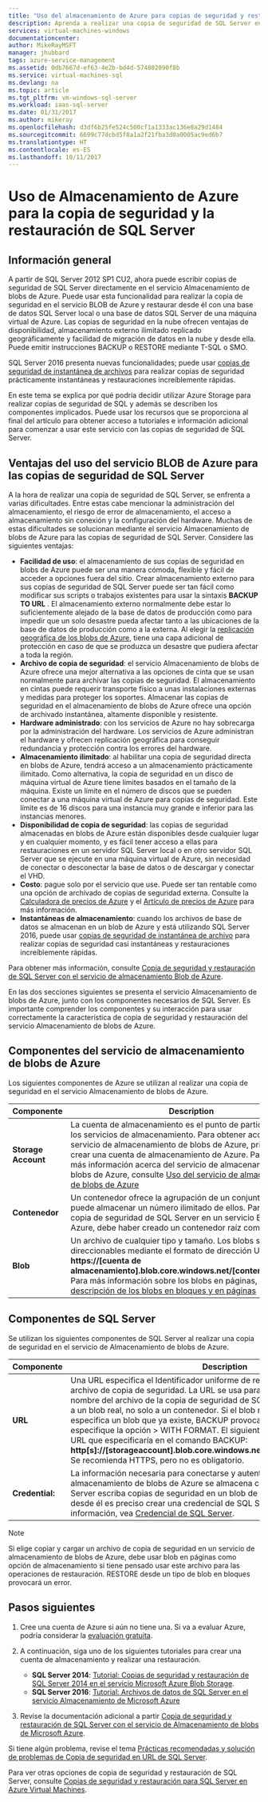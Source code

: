 ```yaml
---
title: "Uso del almacenamiento de Azure para copias de seguridad y restauración de SQL Server | Microsoft Docs"
description: Aprenda a realizar una copia de seguridad de SQL Server en Almacenamiento de Azure. Se explican las ventajas de realizar una copia de seguridad de bases de datos SQL en Almacenamiento de Azure.
services: virtual-machines-windows
documentationcenter: 
author: MikeRayMSFT
manager: jhubbard
tags: azure-service-management
ms.assetid: 0db7667d-ef63-4e2b-bd4d-574802090f8b
ms.service: virtual-machines-sql
ms.devlang: na
ms.topic: article
ms.tgt_pltfrm: vm-windows-sql-server
ms.workload: iaas-sql-server
ms.date: 01/31/2017
ms.author: mikeray
ms.openlocfilehash: d3df6b25fe524c500cf1a1333ac136e8a29d1484
ms.sourcegitcommit: 6699c77dcbd5f8a1a2f21fba3d0a0005ac9ed6b7
ms.translationtype: HT
ms.contentlocale: es-ES
ms.lasthandoff: 10/11/2017
---
```

# <a name="use-azure-storage-for-sql-server-backup-and-restore"></a>Uso de Almacenamiento de Azure para la copia de seguridad y la restauración de SQL Server
## <a name="overview"></a>Información general
A partir de SQL Server 2012 SP1 CU2, ahora puede escribir copias de seguridad de SQL Server directamente en el servicio Almacenamiento de blobs de Azure. Puede usar esta funcionalidad para realizar la copia de seguridad en el servicio BLOB de Azure y restaurar desde él con una base de datos SQL Server local o una base de datos SQL Server de una máquina virtual de Azure. Las copias de seguridad en la nube ofrecen ventajas de disponibilidad, almacenamiento externo ilimitado replicado geográficamente y facilidad de migración de datos en la nube y desde ella. Puede emitir instrucciones BACKUP o RESTORE mediante T-SQL o SMO.

SQL Server 2016 presenta nuevas funcionalidades; puede usar [copias de seguridad de instantánea de archivos](http://msdn.microsoft.com/library/mt169363.aspx) para realizar copias de seguridad prácticamente instantáneas y restauraciones increíblemente rápidas.

En este tema se explica por qué podría decidir utilizar Azure Storage para realizar copias de seguridad de SQL y además se describen los componentes implicados. Puede usar los recursos que se proporciona al final del artículo para obtener acceso a tutoriales e información adicional para comenzar a usar este servicio con las copias de seguridad de SQL Server.

## <a name="benefits-of-using-the-azure-blob-service-for-sql-server-backups"></a>Ventajas del uso del servicio BLOB de Azure para las copias de seguridad de SQL Server
A la hora de realizar una copia de seguridad de SQL Server, se enfrenta a varias dificultades. Entre estas cabe mencionar la administración del almacenamiento, el riesgo de error de almacenamiento, el acceso a almacenamiento sin conexión y la configuración del hardware. Muchas de estas dificultades se solucionan mediante el servicio Almacenamiento de blobs de Azure para las copias de seguridad de SQL Server. Considere las siguientes ventajas:

* **Facilidad de uso**: el almacenamiento de sus copias de seguridad en blobs de Azure puede ser una manera cómoda, flexible y fácil de acceder a opciones fuera del sitio. Crear almacenamiento externo para sus copias de seguridad de SQL Server puede ser tan fácil como modificar sus scripts o trabajos existentes para usar la sintaxis **BACKUP TO URL** . El almacenamiento externo normalmente debe estar lo suficientemente alejado de la base de datos de producción como para impedir que un solo desastre pueda afectar tanto a las ubicaciones de la base de datos de producción como a la externa. Al elegir la [replicación geográfica de los blobs de Azure](../../../storage/common/storage-redundancy.md), tiene una capa adicional de protección en caso de que se produzca un desastre que pudiera afectar a toda la región.
* **Archivo de copia de seguridad**: el servicio Almacenamiento de blobs de Azure ofrece una mejor alternativa a las opciones de cinta que se usan normalmente para archivar las copias de seguridad. El almacenamiento en cintas puede requerir transporte físico a unas instalaciones externas y medidas para proteger los soportes. Almacenar las copias de seguridad en el almacenamiento de blobs de Azure ofrece una opción de archivado instantánea, altamente disponible y resistente.
* **Hardware administrado**: con los servicios de Azure no hay sobrecarga por la administración del hardware. Los servicios de Azure administran el hardware y ofrecen replicación geográfica para conseguir redundancia y protección contra los errores del hardware.
* **Almacenamiento ilimitado**: al habilitar una copia de seguridad directa en blobs de Azure, tendrá acceso a un almacenamiento prácticamente ilimitado. Como alternativa, la copia de seguridad en un disco de máquina virtual de Azure tiene límites basados en el tamaño de la máquina. Existe un límite en el número de discos que se pueden conectar a una máquina virtual de Azure para copias de seguridad. Este límite es de 16 discos para una instancia muy grande e inferior para las instancias menores.
* **Disponibilidad de copia de seguridad**: las copias de seguridad almacenadas en blobs de Azure están disponibles desde cualquier lugar y en cualquier momento, y es fácil tener acceso a ellas para restauraciones en un servidor SQL Server local o en otro servidor SQL Server que se ejecute en una máquina virtual de Azure, sin necesidad de conectar o desconectar la base de datos o de descargar y conectar el VHD.
* **Costo**: pague solo por el servicio que use. Puede ser tan rentable como una opción de archivado de copias de seguridad externa. Consulte la [Calculadora de precios de Azure](http://go.microsoft.com/fwlink/?LinkId=277060 "Calculadora de precios") y el [Artículo de precios de Azure](http://go.microsoft.com/fwlink/?LinkId=277059 "Artículo de precios") para más información.
* **Instantáneas de almacenamiento**: cuando los archivos de base de datos se almacenan en un blob de Azure y está utilizando SQL Server 2016, puede usar [copias de seguridad de instantánea de archivo](http://msdn.microsoft.com/library/mt169363.aspx) para realizar copias de seguridad casi instantáneas y restauraciones increíblemente rápidas.

Para obtener más información, consulte [Copia de seguridad y restauración de SQL Server con el servicio de almacenamiento Blob de Azure](http://go.microsoft.com/fwlink/?LinkId=271617).

En las dos secciones siguientes se presenta el servicio Almacenamiento de blobs de Azure, junto con los componentes necesarios de SQL Server. Es importante comprender los componentes y su interacción para usar correctamente la característica de copia de seguridad y restauración del servicio Almacenamiento de blobs de Azure.

## <a name="azure-blob-storage-service-components"></a>Componentes del servicio de almacenamiento de blobs de Azure
Los siguientes componentes de Azure se utilizan al realizar una copia de seguridad en el servicio Almacenamiento de blobs de Azure.

| Componente | Description |
| --- | --- |
| **Storage Account** |La cuenta de almacenamiento es el punto de partida de todos los servicios de almacenamiento. Para obtener acceso a un servicio de almacenamiento de blobs de Azure, primero debe crear una cuenta de almacenamiento de Azure. Para obtener más información acerca del servicio de almacenamiento de blobs de Azure, consulte [Uso del servicio de almacenamiento de blobs de Azure](https://azure.microsoft.com/develop/net/how-to-guides/blob-storage/) |
| **Contenedor** |Un contenedor ofrece la agrupación de un conjunto de blobs y puede almacenar un número ilimitado de ellos. Para realizar una copia de seguridad de SQL Server en un servicio BLOB de Azure, debe haber creado un contenedor raíz como mínimo. |
| **Blob** |Un archivo de cualquier tipo y tamaño. Los blobs son direccionables mediante el formato de dirección URL siguiente: **https://[cuenta de almacenamiento].blob.core.windows.net/[contenedor]/[blob]**. Para más información sobre los blobs en páginas, consulte la [descripción de los blobs en bloques y en páginas](http://msdn.microsoft.com/library/azure/ee691964.aspx) |

## <a name="sql-server-components"></a>Componentes de SQL Server
Se utilizan los siguientes componentes de SQL Server al realizar una copia de seguridad en el servicio de Almacenamiento de blobs de Azure.

| Componente | Description |
| --- | --- |
| **URL** |Una URL especifica el Identificador uniforme de recursos (URI) para un único archivo de copia de seguridad. La URL se usa para proporcionar la ubicación y el nombre del archivo de la copia de seguridad de SQL Server. La URL debe apuntar a un blob real, no solo a un contenedor. Si el blob no existe, se crea. Si se especifica un blob que ya existe, BACKUP provoca un error, a menos que se especifique la opción > WITH FORMAT. El siguiente es un ejemplo de la dirección URL que especificaría en el comando BACKUP: **http[s]://[storageaccount].blob.core.windows.net/[container]/[FILENAME.bak]**. Se recomienda HTTPS, pero no es obligatorio. |
| **Credential:** |La información necesaria para conectarse y autenticarse en un servicio de almacenamiento de blobs de Azure se almacena como credencial.  Para que SQL Server escriba copias de seguridad en un blob de Azure o realice la restauración desde él es preciso crear una credencial de SQL Server. Para obtener más información, vea [Credencial de SQL Server](https://msdn.microsoft.com/library/ms189522.aspx). |

> [!NOTE]
> Si elige copiar y cargar un archivo de copia de seguridad en un servicio de almacenamiento de blobs de Azure, debe usar blob en páginas como opción de almacenamiento si tiene pensado usar este archivo para las operaciones de restauración. RESTORE desde un tipo de blob en bloques provocará un error.
> 
> 

## <a name="next-steps"></a>Pasos siguientes
1. Cree una cuenta de Azure si aún no tiene una. Si va a evaluar Azure, podría considerar la [evaluación gratuita](https://azure.microsoft.com/free/).
2. A continuación, siga uno de los siguientes tutoriales para crear una cuenta de almacenamiento y realizar una restauración.
   
   * **SQL Server 2014**: [Tutorial: Copias de seguridad y restauración de SQL Server 2014 en el servicio Microsoft Azure Blob Storage](https://msdn.microsoft.com/library/jj720558\(v=sql.120\).aspx).
   * **SQL Server 2016**: [Tutorial: Archivos de datos de SQL Server en el servicio Almacenamiento de Microsoft Azure](https://msdn.microsoft.com/library/dn466438.aspx)
3. Revise la documentación adicional a partir [Copia de seguridad y restauración de SQL Server con el servicio de Almacenamiento de blobs de Microsoft Azure](https://msdn.microsoft.com/library/jj919148.aspx).

Si tiene algún problema, revise el tema [Prácticas recomendadas y solución de problemas de Copia de seguridad en URL de SQL Server](https://msdn.microsoft.com/library/jj919149.aspx).

Para ver otras opciones de copia de seguridad y restauración de SQL Server, consulte [Copias de seguridad y restauración para SQL Server en Azure Virtual Machines](virtual-machines-windows-sql-backup-recovery.md).

